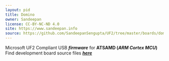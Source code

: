 ```yaml
---
layout: pid
title: Domino
owner: Sandeepan
license: CC-BY-NC-ND 4.0
site: https://www.sandeepan.info
source: https://github.com/SandeepanSengupta/UF2/tree/master/boards/domino/
---
```

Microsoft UF2 Compliant USB **_firmware_** for **ATSAMD (_ARM Cortex MCU_)**
<br/>
Find development board source files **_[here](https://github.com/SandeepanSengupta/Domino)_**
